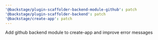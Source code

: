 ```yaml
---
'@backstage/plugin-scaffolder-backend-module-github': patch
'@backstage/plugin-scaffolder-backend': patch
'@backstage/create-app': patch
---
```


Add github backend module to create-app and improve error messages

